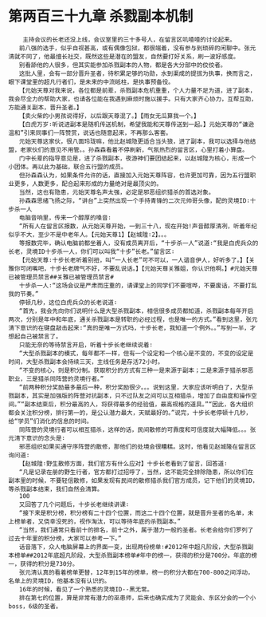 # 第两百三十九章 杀戮副本机制
        主持会议的长老还没上线，会议室里的三十多号人，在留言区叽喳喳的讨论起来。
       前八强的选手，似乎自视甚高，或有偶像包狱，都很端着，没有参与到琐碎的闲聊中。张元清就不同了，他最擅长社交，既然这些是潜在的盟友，自然要打好关系，刷一波好感度。
       别看舔他的人很多，但其实能参加杀戮副本的人物，都是各大分部中的佼佼者。
       这批人里，会有一部分晋升圣者，待积累足够的功勋，水到渠成的提拔为执事，换而言之，眼下课堂里的超凡行者们，是未来的中流砥柱，是执事预备役。
       【元始天尊对我来说，各位都是前辈，杀戮副本危机重重，个人力量不足为道，进了副本，我会尽全力的帮助大家，也请各位能在我遇到麻烦时施以援手。只有大家齐心协力，互帮互助，方能通关副本，晋升圣者。】
       【卖火柴的小男孩说得好，以后跟天尊混了。】【雨女无瓜算我一个。】
       【白虎万岁∶听说进副本是随机传送机制，希望我能和天尊传送到一起。】元始天尊的“谦逊温和”引来同事们一阵赞赏，说话也随意起来，不再那么客套。
       元始天尊这家伙，很八面玲珑嘛，他比赵城隐更适合当头狼，进了副本，我可以选择与他结盟，老家伙们的意见不用管。。孙森森看着不停刷新，气氛热烈的留言区，心里打着小算盘。
       门中长辈的指导意见是，进了杀戮副本，夜游神们要团结起来，以赵城隍为核心，形成一个小团体。再以此为基础，联合五行盟的成员。
       但孙森森认为，如果条件允许的话，直接加入元始天尊阵容，也许更加可靠，因为五行盟职业更多，人数更多，配合起来形成的力量绝对是最顶尖的。
       当然，这也有隐患，元始天尊名声太强，必定是邪恶组织猎杀的首选对象。
       孙森森思绪飞扬之际，“讲台”上突然出现一个手持青锋的二次元帅哥头像，配的灵境ID∶十步杀一人
       电脑音响里，传来一个醇厚的嗓音∶
       “所有人在留言区报数，从元始天尊开始，一到三十八，现在开始!声音醇厚清冽，听着年纪似乎不大，至少不是中老年人。【元始天尊1】【赵城隍∶2】。。。
       等报数完毕，确认电脑前都坐着人，没有成员离开后，“十步杀一人”说道∶“我是白虎兵众的长老，灵境ID十步杀一人，你们可以叫我“十步”长老。”留言区∶
       【元始天尊∶十步长老听着别扭，叫“一人长老”可不可以，一人谐音伊人，好听多了。】【关雅你可闭嘴吧，十步长老牌气不好，不要乱说话。】【元始天尊关雅姐，你认识他啊。】#元始天尊已被管理员禁言##关雅已被管理员禁言#
       十步杀一人∶“这场会议是严肃而庄重的，请课堂上的同学们不要喧哗，不要废话，不要打乱我的节奏。”
       停顿几秒，这位白虎兵众的长老说道∶
       “首先，我会先向你们说明什么是大型杀戮副本，相信很多成员都知道，杀戮副本每年开启两次，分别是年中和年底，通关杀戮副本是转职的必经过程，也是唯一的方式。”看到这里，张元清下意识的在键盘敲击起来∶“真的是唯一方式吗，十步长老，我知道一个例外。。”写到一半，才想起自己被禁言了。
       只能无奈的等待禁言开启，听着十步长老继续说着∶
       “大型杀戮副本的模式，每年都不一样，但有一个设定和一个核心是不变的，不变的设定是时间，大型杀戮副本会持续三天，主线任务是存活72小时。
       “不变的核心，则是积分制。获取积分的方式有三种一是来源于副本；二是来源于猎杀邪恶职业，三是猎杀同阵营的灵境行者。”
       “前两种积分奖励最多最后一种，积分奖励很少。。。说到这里，大家应该听明白了，大型杀戮副本，其实是加强版的阵营对抗副本，只不过队友之间可以互相猎杀，增加了自由度和操作空间。”“副本结束后，积分最高的人，将获得最多的经验值，最高规格的道具。”“因此，各大组织都会关注积分榜，排行第一的，是公认潜力最大，天赋最好的。”说完，十步长老停顿十几秒，给“学员”们消化的信息的时间。
       同阵营的灵境行者可以相互猎杀，这样的话，民间散修的可靠度和可信度就大幅降低。。。张元清下意识的念头是∶
       邪恶组织如果买通守序阵营的散修，那他们的处境会很糟糕。这时，他看见赵城隆在留言区询问道∶
       【赵城隍∶野生散修方面，我们官方有什么应对】十步长老看到了留言，回答道∶
       “凡是记录在册的野生行者，官方都打过招呼了，当然，这不能完全排除隐患，所以你们在副本里的时候，不要轻信散修，如果发现有民间的散修猎杀我们官方成员，记下他们的灵境ID，等杀戮副本结束，我们自然会清算。
       100
       又回答了几个问题后，十步长老继续讲课∶
       “接下来是积分榜，积分榜有二十四个位置，而这二十四个位置，就是晋升圣者的名单，未上榜单者，又侥幸没死的，视作淘汰，可以等待年底的杀戮副本。”
       “当然，我们通常只看前十的排名，前十之外，属于潜力一般的圣者。长老会给你们罗列了过去十年里的积分榜，大家可以参考一下。”
       话音落下，众人电脑屏幕上的界面一变，出现两份榜单∶#2012年中超凡阶段，大型杀戮副本榜单##2012年底超凡阶段，大型杀戮副本榜单#年中的榜一，获得的积分是700分。年底的榜一，获得的积分是730分。
       张元清认真的看着榜单更替，12年到15年的榜单，榜一的积分大都在700-800之间浮动，名单上的灵境ID，他基本没有认识的。
       16年的时候，看见了一个熟悉的灵境ID--黑无常。
       排在第七的位置，算是非常有潜力的巫患师，后来也确实成为了灵能会、东区分会的一个小boss，6级的圣者。
